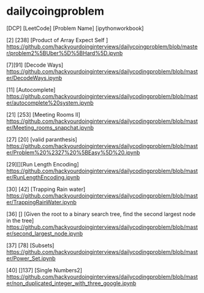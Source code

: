 # dailycoingproblem

[DCP] [LeetCode] [Problem Name] [ipythonworkbook] 

[2] [238] [Product of Array Expect Self ]
https://github.com/hackyourdoinginterviews/dailycoingproblem/blob/master/problem2%5BUber%5D%5BHard%5D.ipynb

[7][91] [Decode Ways]
https://github.com/hackyourdoinginterviews/dailycodingproblem/blob/master/DecodeWays.ipynb

[11] [Autocomplete]
https://github.com/hackyourdoinginterviews/dailycodingproblem/blob/master/autocomplete%20system.ipynb

[21] [253] [Meeting Rooms II]
https://github.com/hackyourdoinginterviews/dailycodingproblem/blob/master/Meeting_rooms_snapchat.ipynb

[27] [20] [valid paranthesis]
https://github.com/hackyourdoinginterviews/dailycodingproblem/blob/master/Problem%20%2327%20%5BEasy%5D%20.ipynb

[29][][Run Length Encoding]
https://github.com/hackyourdoinginterviews/dailycodingproblem/blob/master/RunLengthEncoding.ipynb

[30] [42] [Trapping Rain water]
https://github.com/hackyourdoinginterviews/dailycodingproblem/blob/master/TrappingRainWater.ipynb

[36] [] [Given the root to a binary search tree, find the second largest node in the tree]
https://github.com/hackyourdoinginterviews/dailycodingproblem/blob/master/second_largest_node.ipynb

[37] [78] [Subsets]
https://github.com/hackyourdoinginterviews/dailycodingproblem/blob/master/Power_Set.ipynb

[40] []137] [Single Numbers2] https://github.com/hackyourdoinginterviews/dailycodingproblem/blob/master/non_duplicated_integer_with_three_google.ipynb
